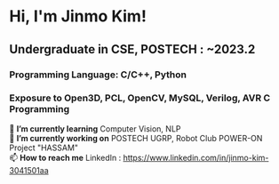 # Hi, I'm Jinmo Kim!  
  
## Undergraduate in CSE, POSTECH : ~2023.2  
### Programming Language: C/C++, Python  
### Exposure to Open3D, PCL, OpenCV, MySQL, Verilog, AVR C Programming  
🌱 **I’m currently learning** Computer Vision, NLP  
🔭 **I’m currently working on** POSTECH UGRP, Robot Club POWER-ON Project "HASSAM"  
📫 **How to reach me** LinkedIn : https://www.linkedin.com/in/jinmo-kim-3041501aa  

<!--
**JinmoKIM1012/JinmoKIM1012** is a ✨ _special_ ✨ repository because its `README.md` (this file) appears on your GitHub profile.

Here are some ideas to get you started:

- 🔭 I’m currently working on ...
- 🌱 I’m currently learning ...
- 👯 I’m looking to collaborate on ...
- 🤔 I’m looking for help with ...
- 💬 Ask me about ...
- 📫 How to reach me: ...
- 😄 Pronouns: ...
- ⚡ Fun fact: ...
-->
